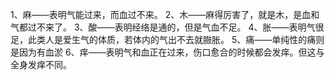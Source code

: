 1、麻——表明气能过来，而血过不来。
2、木——麻得厉害了，就是木，是血和气都过不来了。
3、酸——表明经络是通的，但是气血不足。
4、胀——表明气很足，此类人是爱生气的体质，若体内的气出不去就臌胀。
5、痛——单纯性的痛则是因为有血淤
6、痒——表明气和血正在过来，伤口愈合的时候都会发痒。但这与全身发痒不同。



















